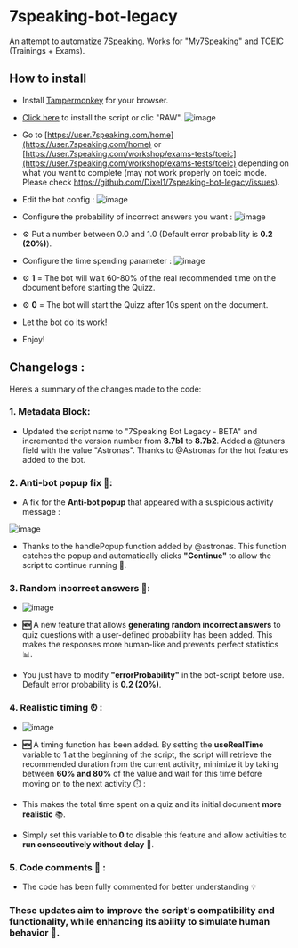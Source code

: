# 7speaking-bot-legacy
An attempt to automatize [7Speaking](7speaking.com). Works for "My7Speaking" and TOEIC (Trainings + Exams).

## How to install
- Install [Tampermonkey](https://www.tampermonkey.net/) for your browser.
- [Click here](https://github.com/Dixel1/7speaking-bot-legacy/raw/main/7speaking.user.js) to install the script or clic "RAW".
![image](https://github.com/Dixel1/7speaking-bot-legacy/assets/63664894/4d7af9cc-8765-4d2f-b4cc-52db5ff5f256)


- Go to [https://user.7speaking.com/home](https://user.7speaking.com/home) or [https://user.7speaking.com/workshop/exams-tests/toeic](https://user.7speaking.com/workshop/exams-tests/toeic) depending on what you want to complete (may not work properly on toeic mode. Please check https://github.com/Dixel1/7speaking-bot-legacy/issues).

- Edit the bot config : ![image](https://github.com/user-attachments/assets/0acc329c-1bf6-43e7-b908-fef4f1019f71)

- Configure the probability of incorrect answers you want : ![image](https://github.com/user-attachments/assets/1ae47b69-c22d-4656-baa5-233aa249702b)

- ⚙️ Put a number between 0.0 and 1.0 (Default error probability is **0.2 (20%)**). 

- Configure the time spending parameter : ![image](https://github.com/user-attachments/assets/725c4389-10bf-4933-bbfb-e0598921d9bd)

- ⚙️ **1** = The bot will wait 60-80% of the real recommended time on the document before starting the Quizz.
- ⚙️ **0** = The bot will start the Quizz after 10s spent on the document. 
  
- Let the bot do its work!
  
- Enjoy!

## Changelogs :

Here’s a summary of the changes made to the code:

### 1. **Metadata Block**:
  - Updated the script name to "7Speaking Bot Legacy - BETA" and incremented the version number from **8.7b1** to **8.7b2**. Added a @tuners field with the value "Astronas". Thanks to @Astronas for the hot features added to the bot.

### 2. **Anti-bot popup fix 🚫**:

- A fix for the **Anti-bot popup** that appeared with a suspicious activity message :

![image](https://github.com/user-attachments/assets/e203c431-6739-4963-af55-a3a3c3b1c69e)

- Thanks to the handlePopup function added by @astronas. This function catches the popup and automatically clicks **"Continue"** to allow the script to continue running 🔄.

### 3. **Random incorrect answers 🤔**:

- ![image](https://github.com/user-attachments/assets/1ae47b69-c22d-4656-baa5-233aa249702b)

- **🆕** A new feature that allows **generating random incorrect answers** to quiz questions with a user-defined probability has been added. This makes the responses more human-like and prevents perfect statistics 📊.

- You just have to modify **"errorProbability"** in the bot-script before use. Default error probability is **0.2 (20%)**.

### 4. **Realistic timing ⏰** :

- ![image](https://github.com/user-attachments/assets/725c4389-10bf-4933-bbfb-e0598921d9bd)

- **🆕** A timing function has been added. By setting the **useRealTime** variable to 1 at the beginning of the script, the script will retrieve the recommended duration from the current activity, minimize it by taking between **60% and 80%** of the value and wait for this time before moving on to the next activity ⏱️ :

- This makes the total time spent on a quiz and its initial document **more realistic** 📚. 

- Simply set this variable to **0** to disable this feature and allow activities to **run consecutively without delay** 🚀.

### 5. **Code comments 📝** :

- The code has been fully commented for better understanding 💡

### These updates aim to improve the script's compatibility and functionality, while enhancing its ability to simulate human behavior 🤖.
